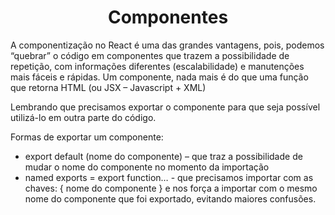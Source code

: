 <h1 align="center"> Componentes</h1>

A componentização no React é uma das grandes vantagens, pois, podemos “quebrar” o código em componentes que trazem a possibilidade de repetição, com informações diferentes (escalabilidade) e manutenções mais fáceis e rápidas.
Um componente, nada mais é do que uma função que retorna HTML (ou JSX – Javascript + XML)








Lembrando que precisamos exportar o componente para que seja possível utilizá-lo em outra parte do código.







Formas de exportar um componente:
- export default (nome do componente) – que traz a possibilidade de mudar o nome do componente no momento da importação
- named exports = export function… - que precisamos importar com as chaves: { nome do componente } e nos força a importar com o mesmo nome do componente que foi exportado, evitando maiores confusões.
